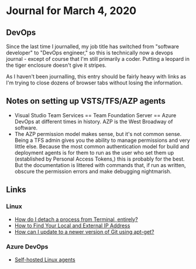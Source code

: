 # Journal for March 4, 2020

## DevOps

Since the last time I journalled, my job title has switched from "software developer" to "DevOps engineer," so this is technically now a devops journal - except of course that I'm still primarily a coder. Putting a leopard in the tiger enclosure doesn't give it stripes.

As I haven't been journalling, this entry should be fairly heavy with links as I'm trying to close dozens of browser tabs without losing the information.

## Notes on setting up VSTS/TFS/AZP agents

* Visual Studio Team Services == Team Foundation Server == Azure DevOps at different times in history. AZP is the West Broadway of software.
* The AZP permission model makes sense, but it's not common sense. Being a TFS admin gives you the ability to manage permissions and very little else. Because the most common authentication model for build and deployment agents is for them to run as the user who set them up (established by Personal Access Tokens,) this is probably for the best. But the documentation is littered with commands that, if run as written, obscure the permission errors and make debugging nightmarish.

## Links

### Linux

* [How do I detach a process from Terminal, entirely?](https://superuser.com/questions/178587/how-do-i-detach-a-process-from-terminal-entirely)
* [How to Find Your Local and External IP Address](https://lifehacker.com/how-to-find-your-local-and-external-ip-address-5833108)
* [How can I update to a newer version of Git using apt-get?](https://unix.stackexchange.com/questions/33617/how-can-i-update-to-a-newer-version-of-git-using-apt-get)

### Azure DevOps

* [Self-hosted Linux agents](https://docs.microsoft.com/en-us/azure/devops/pipelines/agents/v2-linux?view=azure-devops)
